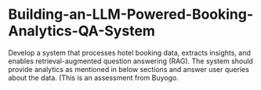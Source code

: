 # Building-an-LLM-Powered-Booking-Analytics-QA-System
Develop a system that processes hotel booking data, extracts insights, and enables retrieval-augmented question answering (RAG). The system should provide analytics as mentioned in below sections and answer user queries about the data. (This is an assessment from  Buyogo.
